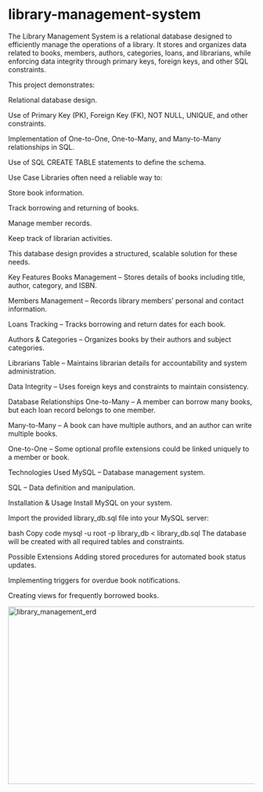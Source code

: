 # library-management-system
The Library Management System is a relational database designed to efficiently manage the operations of a library.
It stores and organizes data related to books, members, authors, categories, loans, and librarians, while enforcing data integrity through primary keys, foreign keys, and other SQL constraints.

This project demonstrates:

Relational database design.

Use of Primary Key (PK), Foreign Key (FK), NOT NULL, UNIQUE, and other constraints.

Implementation of One-to-One, One-to-Many, and Many-to-Many relationships in SQL.

Use of SQL CREATE TABLE statements to define the schema.

Use Case
Libraries often need a reliable way to:

Store book information.

Track borrowing and returning of books.

Manage member records.

Keep track of librarian activities.

This database design provides a structured, scalable solution for these needs.

Key Features
Books Management – Stores details of books including title, author, category, and ISBN.

Members Management – Records library members’ personal and contact information.

Loans Tracking – Tracks borrowing and return dates for each book.

Authors & Categories – Organizes books by their authors and subject categories.

Librarians Table – Maintains librarian details for accountability and system administration.

Data Integrity – Uses foreign keys and constraints to maintain consistency.

Database Relationships
One-to-Many – A member can borrow many books, but each loan record belongs to one member.

Many-to-Many – A book can have multiple authors, and an author can write multiple books.

One-to-One – Some optional profile extensions could be linked uniquely to a member or book.

Technologies Used
MySQL – Database management system.

SQL – Data definition and manipulation.

Installation & Usage
Install MySQL on your system.

Import the provided library_db.sql file into your MySQL server:

bash
Copy code
mysql -u root -p library_db < library_db.sql
The database will be created with all required tables and constraints.

Possible Extensions
Adding stored procedures for automated book status updates.

Implementing triggers for overdue book notifications.

Creating views for frequently borrowed books.

<img width="1404" height="362" alt="library_management_erd" src="https://github.com/user-attachments/assets/8407dab0-9d9a-4085-8d78-88068376c524" />

